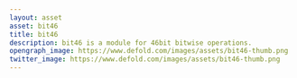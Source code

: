 ```yaml
---
layout: asset
asset: bit46
title: bit46
description: bit46 is a module for 46bit bitwise operations.
opengraph_image: https://www.defold.com/images/assets/bit46-thumb.png
twitter_image: https://www.defold.com/images/assets/bit46-thumb.png
---
```

